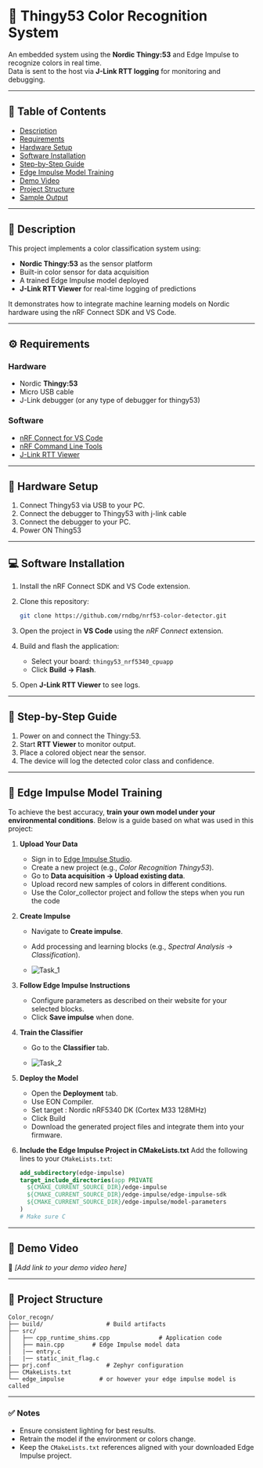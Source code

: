 # 🎨 Thingy53 Color Recognition System

An embedded system using the **Nordic Thingy:53** and Edge Impulse to recognize colors in real time.  
Data is sent to the host via **J-Link RTT logging** for monitoring and debugging.

---

## 📌 Table of Contents
- [Description](#description)
- [Requirements](#requirements)
- [Hardware Setup](#hardware-setup)
- [Software Installation](#software-installation)
- [Step-by-Step Guide](#step-by-step-guide)
- [Edge Impulse Model Training](#edge-impulse-model-training)
- [Demo Video](#demo-video)
- [Project Structure](#project-structure)
- [Sample Output](#sample-output)

---

## 🧾 Description
This project implements a color classification system using:
- **Nordic Thingy:53** as the sensor platform  
- Built-in color sensor for data acquisition  
- A trained Edge Impulse model deployed 
- **J-Link RTT Viewer** for real-time logging of predictions

It demonstrates how to integrate machine learning models on Nordic hardware using the nRF Connect SDK and VS Code.

---

## ⚙️ Requirements

### Hardware
- Nordic **Thingy:53**
- Micro USB cable
- J-Link debugger (or any type of debugger for thingy53)

### Software
- [nRF Connect for VS Code](https://marketplace.visualstudio.com/items?itemName=nordic-semiconductor.nrf-connect)
- [nRF Command Line Tools](https://www.nordicsemi.com/Products/Development-tools/nrf-command-line-tools)
- [J-Link RTT Viewer](https://www.segger.com/products/debug-probes/j-link/tools/rtt-viewer/)

---

## 🔧 Hardware Setup
1. Connect Thingy53 via USB to your PC.
2. Connect the debugger to Thingy53 with j-link cable
3. Connect the debugger to your PC.
4. Power ON Thing53

---

## 💻 Software Installation
1. Install the nRF Connect SDK and VS Code extension.
2. Clone this repository:
   ```bash
   git clone https://github.com/rndbg/nrf53-color-detector.git
   ```
3. Open the project in **VS Code** using the *nRF Connect* extension.
4. Build and flash the application:
   - Select your board: `thingy53_nrf5340_cpuapp`
   - Click **Build → Flash**.

5. Open **J-Link RTT Viewer** to see logs.

---

## 🚀 Step-by-Step Guide
1. Power on and connect the Thingy:53.
2. Start **RTT Viewer** to monitor output.
3. Place a colored object near the sensor.
4. The device will log the detected color class and confidence.

---

## 🧠 Edge Impulse Model Training
To achieve the best accuracy, **train your own model under your environmental conditions**. Below is a guide based on what was used in this project:

1. **Upload Your Data**
   - Sign in to [Edge Impulse Studio](https://studio.edgeimpulse.com/).
   - Create a new project (e.g., *Color Recognition Thingy53*).
   - Go to **Data acquisition → Upload existing data**.
   - Upload record new samples of colors in different conditions.
   - Use the Color_collector project and follow the steps when you run the code

2. **Create Impulse**
   - Navigate to **Create impulse**.
   - Add processing and learning blocks (e.g., *Spectral Analysis* → *Classification*).

   - ![Task_1](https://imgur.com/a/O43qkEO)

3. **Follow Edge Impulse Instructions**
   - Configure parameters as described on their website for your selected blocks.
   - Click **Save impulse** when done.

4. **Train the Classifier**
   - Go to the **Classifier** tab.

   - ![Task_2](https://imgur.com/19gts6E)

5. **Deploy the Model**
   - Open the **Deployment** tab.
   - Use EON Compiler.
   - Set target : Nordic nRF5340 DK (Cortex M33 128MHz)
   - Click Build
   - Download the generated project files and integrate them into your firmware.

6. **Include the Edge Impulse Project in CMakeLists.txt**
   Add the following lines to your `CMakeLists.txt`:
   ```cmake
   add_subdirectory(edge-impulse)
   target_include_directories(app PRIVATE
     ${CMAKE_CURRENT_SOURCE_DIR}/edge-impulse
     ${CMAKE_CURRENT_SOURCE_DIR}/edge-impulse/edge-impulse-sdk
     ${CMAKE_CURRENT_SOURCE_DIR}/edge-impulse/model-parameters
   )
   # Make sure C
   ```

---

## 🎥 Demo Video
📌 *[Add link to your demo video here]*

---

## 📂 Project Structure
```
Color_recogn/
├── build/                  # Build artifacts
├── src/
│   ├── cpp_runtime_shims.cpp              # Application code
│   ├── main.cpp        # Edge Impulse model data
│   |── entry.c
|   |── static_init_flag.c 
├── prj.conf                # Zephyr configuration
├── CMakeLists.txt
└── edge_impulse          # or however your edge impulse model is called
```

---


### ✅ Notes
- Ensure consistent lighting for best results.
- Retrain the model if the environment or colors change.
- Keep the `CMakeLists.txt` references aligned with your downloaded Edge Impulse project.
